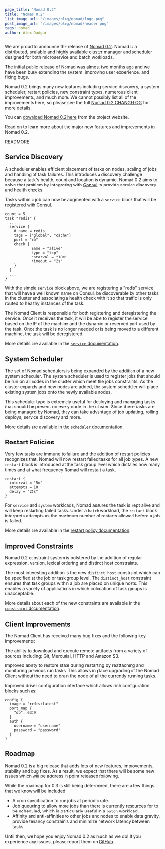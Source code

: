 ```yaml
---
page_title: "Nomad 0.2"
title: "Nomad 0.2"
list_image_url: "/images/blog/nomad/logo.png"
post_image_url: "/images/blog/nomad/header.png"
tags: nomad
author: Alex Dadgar
---
```


We are proud to announce the release of [Nomad 0.2](https://nomadproject.io).
Nomad is a distributed, scalable and highly available cluster manager and scheduler
designed for both microservice and batch workloads.

The initial public release of Nomad was almost two months ago and we have been
busy extending the system, improving user experience, and fixing bugs.

Nomad 0.2 brings many new features including service discovery, a system
scheduler, restart policies, new constraint types, numerous client improvements,
and much more. We cannot possibly list all of the improvements here, so please
see the full [Nomad 0.2
CHANGELOG](https://github.com/hashicorp/nomad/blob/v0.2.0/CHANGELOG.md) for more
details.

You can [download Nomad 0.2 here](https://nomadproject.io/downloads.html) from the
project website.

Read on to learn more about the major new features and improvements in Nomad 0.2.

READMORE

## Service Discovery

A scheduler enables efficient placement of tasks on nodes, scaling of jobs and
handling of task failures. This introduces a discovery challenge because a
task's health, count and location is dynamic. Nomad 0.2 aims to solve that
problem by integrating with [Consul](https://consul.io/) to provide service
discovery and health checks.

Tasks within a job can now be augmented with a `service` block that will be
registered with Consul.

    count = 5
    task "redis" {
      ...
      service {
        # name = redis
        tags = ["global", "cache"]
        port = "db"
        check {
                name = "alive"
                type = "tcp"
                interval = "10s"
                timeout = "2s"
        }
      }
      ...
    }

With the simple `service` block above, we are registering a "redis" service that
will have a well known name on Consul, be discoverable by other tasks in the
cluster and associating a health check with it so that traffic is only routed to
healthy instances of the task.

The Nomad Client is responsible for both registering and deregistering the
service. Once it receives the task, it will be able to register the service
based on the IP of the machine and the dynamic or reserved port used by the
task. Once the task is no longer needed or is being moved to a different
machine, the task will be deregistered.

More details are available in the [`service` documentation](TODO).

## System Scheduler

The set of Nomad schedulers is being expanded by the addition of a new system
scheduler. The system scheduler is used to register jobs that should be run on
all nodes in the cluster which meet the jobs constraints. As the cluster expands
and new nodes are added, the system scheduler will place existing system jobs
onto the newly available nodes.

This scheduler type is extremely useful for deploying and managing tasks that
should be present on every node in the cluster. Since these tasks are being
managed by Nomad, they can take advantage of job updating, rolling deploys,
service discovery and more.

More details are available in the [`scheduler`
documentation](https://nomadproject.io/docs/jobspec/schedulers.html).

## Restart Policies

Very few tasks are immune to failure and the addition of restart policies
recognizes that. Nomad will now restart failed tasks for all job types. A new
`restart` block is introduced at the task group level which dictates how many
times and at what frequency Nomad will restart a task.

    restart {
      interval = "5m"
      attempts = 10
      delay = "25s"
    }

For `service` and `system` workloads, Nomad assures the task is kept alive and
will keep restarting failed tasks. Under a `batch` workload, the `restart` block
interprets attempts as the maximum number of restarts allowed before a job is
failed.

More details are available in the [restart policy
documentation](https://nomadproject.io/docs/jobspec/index.html#restart-policy).

## Improved Constraints

Nomad 0.2 constraint system is bolstered by the addition of regular expression,
version, lexical ordering and distinct host constraints.

The most interesting addition is the new `distinct_host` constraint which can be
specified at the job or task group level. The `distinct_host` constraint ensures
that task groups within a job are placed on unique hosts. This enables a variety
of applications in which colocation of task groups is unacceptable.

More details about each of the new constraints are available in the [`constraint`
documentation](https://nomadproject.io/docs/jobspec/index.html#constraint).

## Client Improvements

The Nomad Client has received many bug fixes and the following key improvements:

The ability to download and execute remote artifacts from a variety of
sources including: Git, Mercurial, HTTP and Amazon S3.

Improved ability to restore state during restarting by reattaching and
monitoring previous run tasks. This allows in place upgrading of the Nomad
Client without the need to drain the node of all the currently running tasks.

Improved driver configuration interface which allows rich configuration blocks
such as:

    config {
      image = "redis:latest"
      port_map {
        "db": 6379
      }
      auth {
        username = "username"
        password = "password"
      }
    }


## Roadmap

Nomad 0.2 is a big release that adds lots of new features, improvements,
stability and bug fixes. As a result, we expect that there will be some new
issues which will be address in point released following.

While the roadmap for 0.3 is still being determined, there are a few things
that we know will be included:

* A cron specification to run jobs at periodic rate.
* Job queueing to allow more jobs than there is currently resources for to be
  scheduled, which is particularly useful in a `batch` workload.
* Affinity and anti-affinities to other jobs and nodes to enable data gravity,
  provide tenancy constraints and minimize network latency between tasks.

Until then, we hope you enjoy Nomad 0.2 as much as we do! If you experience any
issues, please report them on
[GitHub](https://github.com/hashicorp/nomad/issues).

